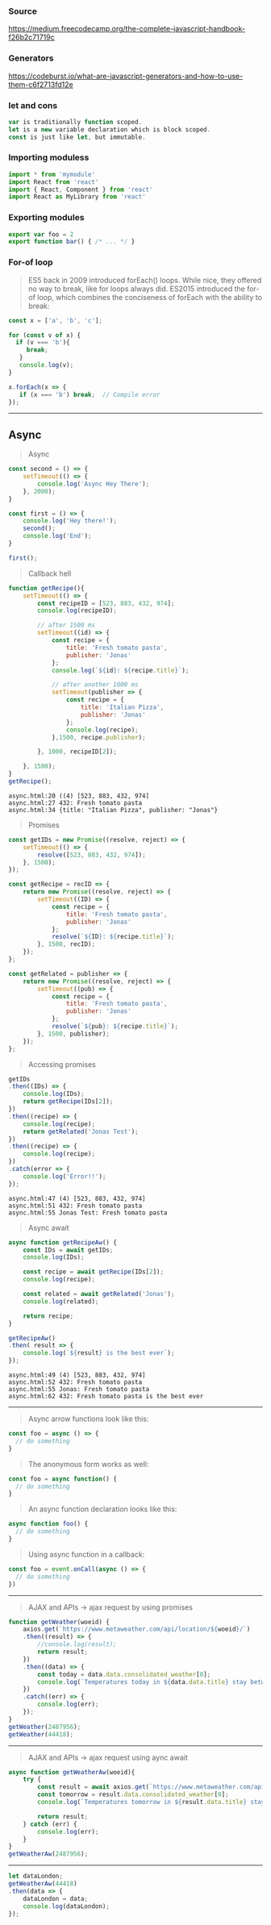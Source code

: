 ### **Source**
https://medium.freecodecamp.org/the-complete-javascript-handbook-f26b2c71719c

### **Generators**
https://codeburst.io/what-are-javascript-generators-and-how-to-use-them-c6f2713fd12e

### **let and cons**
```javascript
var is traditionally function scoped.
let is a new variable declaration which is block scoped.
const is just like let, but immutable.
```

### **Importing moduless**
```javascript
import * from 'mymodule'
import React from 'react'
import { React, Component } from 'react'
import React as MyLibrary from 'react'
```

### **Exporting modules**
```javascript
export var foo = 2
export function bar() { /* ... */ }
```


### **For-of loop**
> ES5 back in 2009 introduced forEach() loops. While nice, they offered no way to break, like for loops always did.
> ES2015 introduced the for-of loop, which combines the conciseness of forEach with the ability to break:
```javascript
const x = ['a', 'b', 'c'];

for (const v of x) {
  if (v === 'b'){
     break;
   }
   console.log(v);
}

x.forEach(x => {
   if (x === 'b') break;  // Compile error
});
```

____
## **Async**
> Async
``` javascript
const second = () => {
    setTimeout(() => {
        console.log('Async Hey There');
    }, 2000);
}

const first = () => {
    console.log('Hey there!');
    second();
    console.log('End');
}

first();
```
> Callback hell
``` javascript
function getRecipe(){
    setTimeout(() => {
        const recipeID = [523, 883, 432, 974];
        console.log(recipeID);

        // after 1500 ms
        setTimeout((id) => {
            const recipe = {
                title: 'Fresh tomato pasta',
                publisher: 'Jonas'
            };
            console.log(`${id}: ${recipe.title}`);

            // after another 1000 ms
            setTimeout(publisher => {
                const recipe = {
                    title: 'Italian Pizza',
                    publisher: 'Jonas'
                };
                console.log(recipe);
            },1500, recipe.publisher);

        }, 1000, recipeID[2]);

    }, 1500);
}
getRecipe();
```
```
async.html:20 ((4) [523, 883, 432, 974]
async.html:27 432: Fresh tomato pasta
async.html:34 {title: "Italian Pizza", publisher: "Jonas"}
```
> Promises
``` javascript 
const getIDs = new Promise((resolve, reject) => {
    setTimeout(() => {
        resolve([523, 883, 432, 974]);
    }, 1500);
});

const getRecipe = recID => {
    return new Promise((resolve, reject) => {
        setTimeout((ID) => {
            const recipe = {
                title: 'Fresh tomato pasta',
                publisher: 'Jonas'
            };
            resolve(`${ID}: ${recipe.title}`);
        }, 1500, recID);
    });
};

const getRelated = publisher => {
    return new Promise((resolve, reject) => {
        setTimeout((pub) => {
            const recipe = {
                title: 'Fresh tomato pasta',
                publisher: 'Jonas'
            };
            resolve(`${pub}: ${recipe.title}`);
        }, 1500, publisher);
    });
};
```
> Accessing promises
``` javascript 
getIDs
.then((IDs) => {
    console.log(IDs);
    return getRecipe(IDs[2]);
})
.then((recipe) => {
    console.log(recipe);
    return getRelated('Jonas Test');
})
.then((recipe) => {
    console.log(recipe);
})
.catch(error => {
    console.log('Error!!');
});
```
```
async.html:47 (4) [523, 883, 432, 974]
async.html:51 432: Fresh tomato pasta
async.html:55 Jonas Test: Fresh tomato pasta
```
> Async await
``` javascript
async function getRecipeAw() {
    const IDs = await getIDs;
    console.log(IDs);

    const recipe = await getRecipe(IDs[2]);
    console.log(recipe);

    const related = await getRelated('Jonas');
    console.log(related);

    return recipe;
}

getRecipeAw()
.then( result => {
    console.log(`${result} is the best ever`);
});
```
```
async.html:49 (4) [523, 883, 432, 974]
async.html:52 432: Fresh tomato pasta
async.html:55 Jonas: Fresh tomato pasta
async.html:62 432: Fresh tomato pasta is the best ever
```
___
> Async arrow functions look like this:
``` javascript
const foo = async () => {
  // do something
}
```
> The anonymous form works as well:
``` javascript
const foo = async function() {
  // do something
}
```
> An async function declaration looks like this:
``` javascript
async function foo() {
  // do something
}
```
> Using async function in a callback:
``` javascript
const foo = event.onCall(async () => {
  // do something
})
```
___
> AJAX and APIs -> ajax request by using promises
``` javascript
function getWeather(woeid) {
    axios.get(`https://www.metaweather.com/api/location/${woeid}/`)
    .then((result) => {
        //console.log(result);
        return result;
    })
    .then((data) => {
        const today = data.data.consolidated_weather[0];
        console.log(`Temperatures today in ${data.data.title} stay between ${today.min_temp} and ${today.max_temp}`);
    })
    .catch((err) => {
        console.log(err);
    });
}
getWeather(2487956);
getWeather(44418);
```
___
> AJAX and APIs -> ajax request using aync await
``` javascript
async function getWeatherAw(woeid){
    try {
        const result = await axios.get(`https://www.metaweather.com/api/location/${woeid}/`);
        const tomorrow = result.data.consolidated_weather[0];
        console.log(`Temperatures tomorrow in ${result.data.title} stay between ${tomorrow.min_temp} and ${tomorrow.max_temp}`);

        return result;
    } catch (err) {
        console.log(err);
    }   
}
getWeatherAw(2487956);
```
___
``` javascript
let dataLondon;
getWeatherAw(44418)
.then(data => {
    dataLondon = data;
    console.log(dataLondon);
});
```
